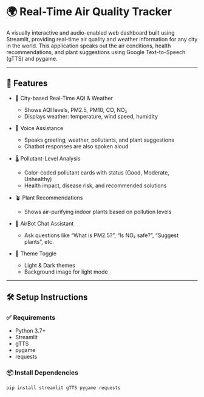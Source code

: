 # 🌍 Real-Time Air Quality Tracker

A visually interactive and audio-enabled web dashboard built using Streamlit, providing real-time air quality and weather information for any city in the world. This application speaks out the air conditions, health recommendations, and plant suggestions using Google Text-to-Speech (gTTS) and pygame.

---

## 🚀 Features

- 🔎 City-based Real-Time AQI & Weather  
  - Shows AQI levels, PM2.5, PM10, CO, NO₂  
  - Displays weather: temperature, wind speed, humidity

- 🎤 Voice Assistance  
  - Speaks greeting, weather, pollutants, and plant suggestions  
  - Chatbot responses are also spoken aloud

- 🌡 Pollutant-Level Analysis  
  - Color-coded pollutant cards with status (Good, Moderate, Unhealthy)  
  - Health impact, disease risk, and recommended solutions

- 🪴 Plant Recommendations  
  - Shows air-purifying indoor plants based on pollution levels

- 🤖 AirBot Chat Assistant  
  - Ask questions like “What is PM2.5?”, “Is NO₂ safe?”, “Suggest plants”, etc.

- 🎨 Theme Toggle  
  - Light & Dark themes  
  - Background image for light mode

---

## 🛠 Setup Instructions

### ✅ Requirements

- Python 3.7+
- Streamlit
- gTTS
- pygame
- requests

### 📦 Install Dependencies

```bash
pip install streamlit gTTS pygame requests
